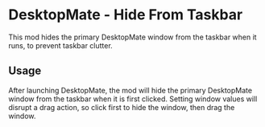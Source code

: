 # DesktopMate - Hide From Taskbar

This mod hides the primary DesktopMate window from the taskbar when it runs, to prevent taskbar clutter.

## Usage

After launching DesktopMate, the mod will hide the primary DesktopMate window from the taskbar when it is first clicked.
Setting window values will disrupt a drag action, so click first to hide the window, then drag the window.